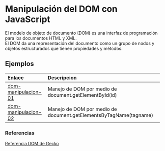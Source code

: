 # Manipulación del DOM con JavaScript
El modelo de objeto de documento (DOM) es una interfaz de programación para los documentos HTML y XML.  
El DOM da una representación del documento como un grupo de nodos y objetos estructurados que tienen propiedades y métodos.

## Ejemplos

|Enlace                                        |Descripcion        |
|:-----                                        |:----------        |
|[dom-manipulacion-01](dom-manipulacion-01/)   |Manejo de DOM por medio de document.getElementById(id)  |
|[dom-manipulacion-02](dom-manipulacion-02/)   |Manejo de DOM por medio de document.getElementsByTagName(tagname)|



### Referencias
[Referencia DOM de Gecko](https://developer.mozilla.org/es/docs/Referencia_DOM_de_Gecko/Introducci%C3%B3n)
